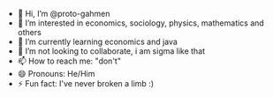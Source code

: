 - 👋 Hi, I’m @proto-gahmen
- 👀 I’m interested in economics, sociology, physics, mathematics and others
- 🌱 I’m currently learning economics and java
- 💞️ I’m not looking to collaborate, i am sigma like that
- 📫 How to reach me: "don't"
- 😄 Pronouns: He/Him
- ⚡ Fun fact: I've never broken a limb :)

<!---
proto-gahmen/proto-gahmen is a ✨ special ✨ repository because its `README.md` (this file) appears on your GitHub profile.
You can click the Preview link to take a look at your changes.
--->

